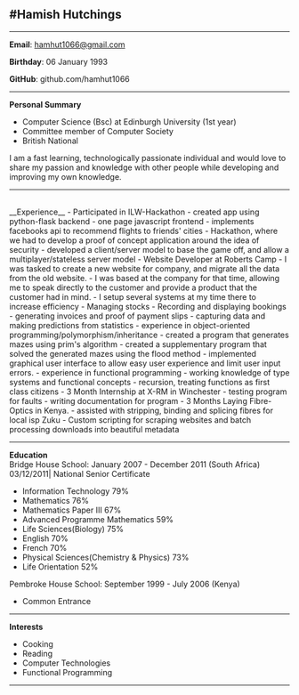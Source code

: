 [//]: Cv
#Hamish Hutchings
----
----
__Email__: hamhut1066@gmail.com

__Birthday__: 06 January 1993

__GitHub__: github.com/hamhut1066

----

__Personal Summary__  
- Computer Science (Bsc) at Edinburgh University (1st year)  
- Committee member of Computer Society
- British National

I am a fast learning, technologically passionate individual and would love to
share my passion and knowledge with other people while developing and improving
my own knowledge.

----
<br />
__Experience__  
- Participated in ILW-Hackathon
    - created app using python-flask backend
    - one page javascript frontend
    - implements facebooks api to recommend flights to friends' cities
- Hackathon, where we had to develop a proof of concept application around the
  idea of security
    - developed a client/server model to base the game off, and allow a
      multiplayer/stateless server model
- Website Developer at Roberts Camp
    - I was tasked to create a new website for company, and migrate all the data from
    the old website. 
    - I was based at the company for that time, allowing me to speak directly to the customer and provide a product that the customer had in mind.
    - I setup several systems at my time there to increase efficiency
        - Managing stocks
        - Recording and displaying bookings
        - generating invoices and proof of payment slips
        - capturing data and making predictions from statistics
- experience in object-oriented programming/polymorphism/inheritance
    - created a program that generates mazes using prim's algorithm
    - created a supplementary program that solved the generated mazes using the
      flood method
    - implemented graphical user interface to allow easy user experience and
      limit user input errors.
- experience in functional programming
    - working knowledge of type systems and functional concepts
    - recursion, treating functions as first class citizens
- 3 Month Internship at X-RM in Winchester
    - testing program for faults
    - writing documentation for program
- 3 Months Laying Fibre-Optics in Kenya.  
    - assisted with stripping, binding and splicing fibres for local isp Zuku
- Custom scripting for scraping websites and batch processing downloads into
  beautiful metadata

----

__Education__  
Bridge House School: January 2007 - December 2011 (South Africa)  
03/12/2011| National Senior Certificate  
- Information Technology 79%  
- Mathematics 76%  
- Mathematics Paper III  67%  
- Advanced Programme Mathematics 59%  
- Life Sciences(Biology) 75%  
- English 70%  
- French 70%  
- Physical Sciences(Chemistry & Physics) 73%  
- Life Orientation 52%  


Pembroke House School: September 1999 - July 2006  (Kenya)  
- Common Entrance  

----

__Interests__ 
- Cooking
- Reading
- Computer Technologies
- Functional Programming

----
